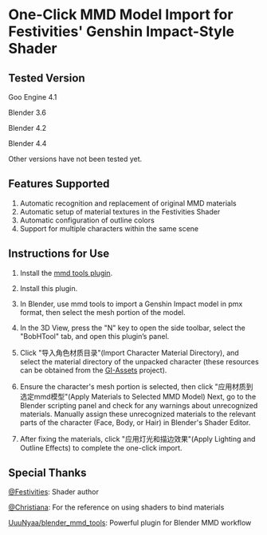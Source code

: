 # One-Click MMD Model Import for Festivities' Genshin Impact-Style Shader

## Tested Version

Goo Engine 4.1

Blender 3.6

Blender 4.2

Blender 4.4

Other versions have not been tested yet.

## Features Supported

1. Automatic recognition and replacement of original MMD materials
2. Automatic setup of material textures in the Festivities Shader
3. Automatic configuration of outline colors
4. Support for multiple characters within the same scene

## Instructions for Use

1. Install the [mmd tools plugin](https://github.com/UuuNyaa/blender_mmd_tools).

2. Install this plugin.

3. In Blender, use mmd tools to import a Genshin Impact model in pmx format, then select the mesh portion of the model.

4. In the 3D View, press the "N" key to open the side toolbar, select the "BobHTool" tab, and open this plugin’s panel.

5. Click "导入角色材质目录"(Import Character Material Directory), and select the material directory of the unpacked character (these resources can be obtained from the [GI-Assets](https://github.com/zeroruka/GI-Assets) project).

6. Ensure the character's mesh portion is selected, then click "应用材质到选定mmd模型"(Apply Materials to Selected MMD Model) Next, go to the Blender scripting panel and check for any warnings about unrecognized materials. Manually assign these unrecognized materials to the relevant parts of the character (Face, Body, or Hair) in Blender's Shader Editor.

7. After fixing the materials, click "应用灯光和描边效果"(Apply Lighting and Outline Effects) to complete the one-click import.

## Special Thanks

[@Festivities](https://github.com/festivities): Shader author

[@Christiana](https://space.bilibili.com/322607631): For the reference on using shaders to bind materials

[UuuNyaa/blender_mmd_tools](https://github.com/UuuNyaa/blender_mmd_tools): Powerful plugin for Blender MMD workflow
